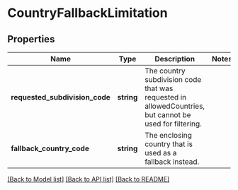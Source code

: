 # CountryFallbackLimitation

## Properties
Name | Type | Description | Notes
------------ | ------------- | ------------- | -------------
**requested_subdivision_code** | **string** | The country subdivision code that was requested in allowedCountries, but cannot be used for filtering. | 
**fallback_country_code** | **string** | The enclosing country that is used as a fallback instead. | 

[[Back to Model list]](../../README.md#documentation-for-models) [[Back to API list]](../../README.md#documentation-for-api-endpoints) [[Back to README]](../../README.md)

